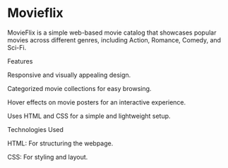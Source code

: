 # Movieflix
MovieFlix is a simple web-based movie catalog that showcases popular movies across different genres, including Action, Romance, Comedy, and Sci-Fi.

Features

Responsive and visually appealing design.

Categorized movie collections for easy browsing.

Hover effects on movie posters for an interactive experience.

Uses HTML and CSS for a simple and lightweight setup.

Technologies Used

HTML: For structuring the webpage.

CSS: For styling and layout.
